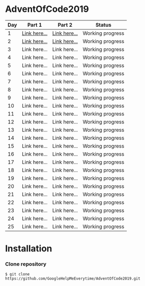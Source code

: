 # AdventOfCode2019

Day | Part 1          | Part 2           | Status
--- | ---------       | ---------        | ---- 
1   | [Link here...](https://github.com/GoogleHelpMeEverytime/AdventOfCode2019/tree/master/AdventOfCode2019-Day-1-Part-1)    | [Link here...](https://github.com/GoogleHelpMeEverytime/AdventOfCode2019/tree/master/AdventOfCode2019-Day-1-Part-2)     | Working progress     
2   | [Link here...](https://github.com/GoogleHelpMeEverytime/AdventOfCode2019/tree/master/AdventOfCode2019-Day-2-Part-1)    | [Link here...](https://github.com/GoogleHelpMeEverytime/AdventOfCode2019/tree/master/AdventOfCode2019-Day-2-Part-2)     | Working progress
3   | Link here...    | Link here...     | Working progress         
4   | Link here...    | Link here...     | Working progress    
5   | Link here...    | Link here...     | Working progress     
6   | Link here...    | Link here...     | Working progress     
7   | Link here...    | Link here...     | Working progress     
8   | Link here...    | Link here...     | Working progress      
9   | Link here...    | Link here...     | Working progress  
10  | Link here...    | Link here...     | Working progress  
11  | Link here...    | Link here...     | Working progress   
12  | Link here...    | Link here...     | Working progress  
13  | Link here...    | Link here...     | Working progress  
14  | Link here...    | Link here...     | Working progress  
15  | Link here...    | Link here...     | Working progress  
16  | Link here...    | Link here...     | Working progress  
17  | Link here...    | Link here...     | Working progress  
18  | Link here...    | Link here...     | Working progress  
19  | Link here...    | Link here...     | Working progress  
20  | Link here...    | Link here...     | Working progress  
21  | Link here...    | Link here...     | Working progress  
22  | Link here...    | Link here...     | Working progress  
23  | Link here...    | Link here...     | Working progress  
24  | Link here...    | Link here...     | Working progress  
25  | Link here...    | Link here...     | Working progress  

# Installation

### Clone repository

```console
$ git clone https://github.com/GoogleHelpMeEverytime/AdventOfCode2019.git
```
